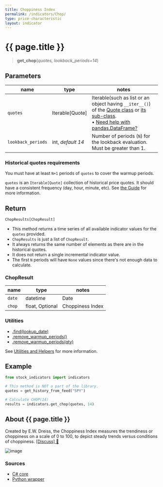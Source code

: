```yaml
---
title: Choppiness Index
permalink: /indicators/Chop/
type: price-characteristic
layout: indicator
---
```


# {{ page.title }}

><span class="indicator-syntax">**get_chop**(*quotes, lookback_periods=14*)</span>

## Parameters

| name | type | notes
| -- |-- |--
| `quotes` | Iterable[Quote] | Iterable(such as list or an object having `__iter__()`) of the [Quote class]({{site.baseurl}}/guide/#historical-quotes) or [its sub-class]({{site.baseurl}}/guide/#using-custom-quote-classes). <br><span class='qna-dataframe'> • [Need help with pandas.DataFrame?]({{site.baseurl}}/guide/#using-pandasdataframe)</span>
| `lookback_periods` | int, *default 14* | Number of periods (`N`) for the lookback evaluation.  Must be greater than 1.

### Historical quotes requirements

You must have at least `N+1` periods of `quotes` to cover the warmup periods.

`quotes` is an `Iterable[Quote]` collection of historical price quotes.  It should have a consistent frequency (day, hour, minute, etc).  See [the Guide]({{site.baseurl}}/guide/#historical-quotes) for more information.

## Return

```python
ChopResults[ChopResult]
```

- This method returns a time series of all available indicator values for the `quotes` provided.
- `ChopResults` is just a list of `ChopResult`.
- It always returns the same number of elements as there are in the historical quotes.
- It does not return a single incremental indicator value.
- The first `N` periods will have `None` values since there's not enough data to calculate.

### ChopResult

| name | type | notes
| -- |-- |--
| `date` | datetime | Date
| `chop` | float, Optional | Choppiness Index

### Utilities

- [.find(lookup_date)]({{site.baseurl}}/utilities#find-indicator-result-by-date)
- [.remove_warmup_periods()]({{site.baseurl}}/utilities#remove-warmup-periods)
- [.remove_warmup_periods(qty)]({{site.baseurl}}/utilities#remove-warmup-periods)

See [Utilities and Helpers]({{site.baseurl}}/utilities#utilities-for-indicator-results) for more information.

## Example

```python
from stock_indicators import indicators

# This method is NOT a part of the library.
quotes = get_history_from_feed("SPY")

# Calculate CHOP(14)
results = indicators.get_chop(quotes, 14)
```

## About {{ page.title }}

Created by E.W. Dreiss, the Choppiness Index measures the trendiness or choppiness on a scale of 0 to 100, to depict steady trends versus conditions of choppiness.  [[Discuss] &#128172;]({{site.dotnet.repo}}/discussions/357 "Community discussion about this indicator")

![image]({{site.dotnet.charts}}/Chop.png)

### Sources

- [C# core]({{site.dotnet.src}}/a-d/Chop/Chop.Series.cs)
- [Python wrapper]({{site.python.src}}/chop.py)

